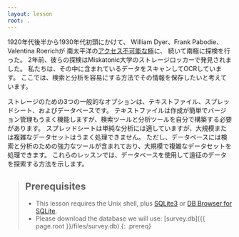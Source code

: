 ```yaml
---
layout: lesson
root: .
---
```


1920年代後半から1930年代初頭にかけて、
William Dyer、Frank Pabodie、Valentina Roerichが
南太平洋の[アクセス不可能な極](https://en.wikipedia.org/wiki/Pole_of_inaccessibility)に、
続いて南極に探検を行った。 2年前、彼らの探検はMiskatonic大学のストレージロッカーで発見されました。
 私たちは、その中に含まれているデータをスキャンしてOCRしています。
ここでは、検索と分析を容易にする方法でその情報を保存したいと考えています。

ストレージのための3つの一般的なオプションは、テキストファイル、スプレッドシート、およびデータベースです。
 テキストファイルは作成が簡単でバージョン管理もうまく機能しますが、検索ツールと分析ツールを自分で構築する必要があります。 
スプレッドシートは単純な分析には適していますが、大規模または複雑なデータセットはうまく処理できません。
 ただし、データベースには検索と分析のための強力なツールが含まれており、大規模で複雑なデータセットを処理できます。 
これらのレッスンでは、データベースを使用して遠征のデータを探索する方法を示します。

> ## Prerequisites
>
> * This lesson requires the Unix shell, plus [SQLite3](http://www.sqlite.org/) or [DB Browser for SQLite](http://sqlitebrowser.org/).
> * Please download the database we will use: [survey.db]({{ page.root }}/files/survey.db)
{: .prereq}

